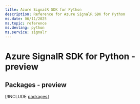 ```yaml
---
title: Azure SignalR SDK for Python
description: Reference for Azure SignalR SDK for Python
ms.date: 06/11/2025
ms.topic: reference
ms.devlang: python
ms.service: signalr
---
```

# Azure SignalR SDK for Python - preview
## Packages - preview
[!INCLUDE [packages](signalr-index.md)]